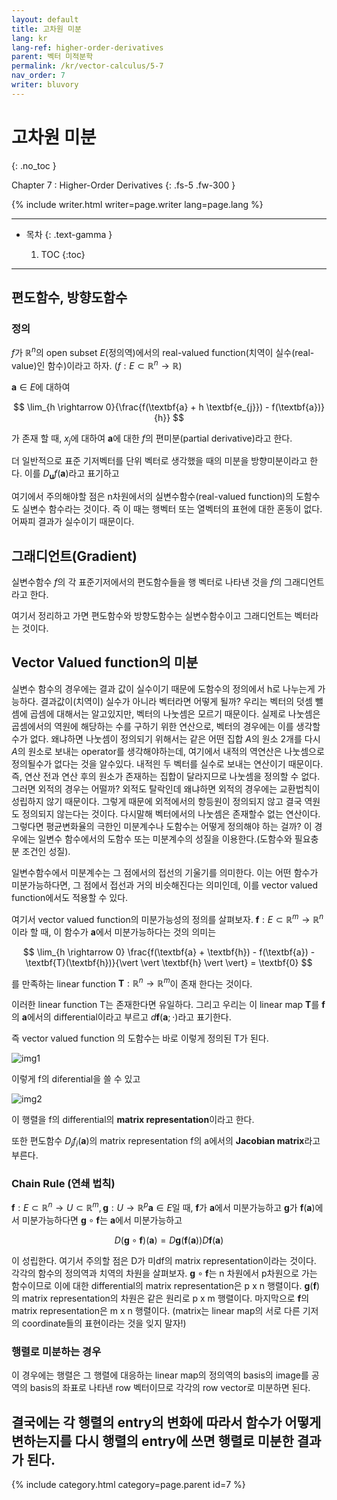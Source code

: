 ```yaml
---
layout: default
title: 고차원 미분
lang: kr
lang-ref: higher-order-derivatives
parent: 벡터 미적분학
permalink: /kr/vector-calculus/5-7
nav_order: 7
writer: bluvory
---
```


# 고차원 미분
{: .no_toc }


Chapter 7 : Higher-Order Derivatives
{: .fs-5 .fw-300 }


{% include writer.html writer=page.writer lang=page.lang %}

---

- 목차
    {: .text-gamma }

    1. TOC
    {:toc}

---

## 편도함수, 방향도함수

### 정의

$f$가 $\mathbb{R}^{n}$의 open subset $E$(정의역)에서의 real-valued function(치역이 실수(real-value)인 함수)이라고 하자. ($f : E \subset \mathbb{R}^{n} \rightarrow \mathbb{R}$)

$\textbf{a} \in E$에 대하여 

$$
\lim_{h \rightarrow 0}{\frac{f(\textbf{a} + h \textbf{e_{j}}) - f(\textbf{a})}{h}}
$$

가 존재 할 때, $x_j$에 대하여 $\textbf{a}$에 대한 $f$의 편미분(partial derivative)라고 한다.

더 일반적으로 표준 기저벡터를 단위 벡터로 생각했을 때의 미분을 방향미분이라고 한다. 이를 $D_{\textbf{u}}f(\textbf{a})$라고 표기하고

여기에서 주의해야할 점은 n차원에서의 실변수함수(real-valued function)의 도함수도 실변수 함수라는 것이다. 즉 이 때는 행벡터 또는 열벡터의 표현에 대한 혼동이 없다. 어짜피 결과가 실수이기 때문이다.

## 그래디언트(Gradient)

실변수함수 $f$의 각 표준기저에서의 편도함수들을 행 벡터로 나타낸 것을 $f$의 그래디언트라고 한다.

여기서 정리하고 가면 편도함수와 방향도함수는 실변수함수이고 그래디언트는 벡터라는 것이다.

## Vector Valued function의 미분

실변수 함수의 경우에는 결과 값이 실수이기 때문에 도함수의 정의에서 h로 나누는게 가능하다. 결과값이(치역이) 실수가 아니라 벡터라면 어떻게 될까? 우리는 벡터의 덧셈 뺄셈에 곱셈에 대해서는 알고있지만, 벡터의 나눗셈은 모르기 때문이다. 실제로 나눗셈은 곱셈에서의 역원에 해당하는 수를 구하기 위한 연산으로, 벡터의 경우에는 이를 생각할수가 없다. 왜냐하면 나눗셈이 정의되기 위해서는 같은 어떤 집합 $A$의 원소 2개를 다시 $A$의 원소로 보내는 operator를 생각해야하는데, 여기에서 내적의 역연산은 나눗셈으로 정의될수가 없다는 것을 알수있다. 내적읜 두 벡터를 실수로 보내는 연산이기 때문이다. 즉, 연산 전과 연산 후의 원소가 존재하는 집합이 달라지므로 나눗셈을 정의할 수 없다. 그러면 외적의 경우는 어떨까? 외적도 탈락인데 왜냐하면 외적의 경우에는 교환법칙이 성립하지 않기 때문이다. 그렇게 때문에 외적에서의 항등원이 정의되지 않고 결국 역원도 정의되지 않는다는 것이다. 다시말해 벡터에서의 나눗셈은 존재할수 없는 연산이다. 그렇다면 평균변화율의 극한인 미분계수나 도함수는 어떻게 정의해야 하는 걸까? 이 경우에는 일변수 함수에서의 도함수 또는 미분계수의 성질을 이용한다.(도함수와 필요충분 조건인 성질).

일변수함수에서 미분계수는 그 점에서의 접선의 기울기를 의미한다. 이는 어떤 함수가 미분가능하다면, 그 점에서 접선과 거의 비슷해진다는 의미인데, 이를 vector valued function에서도 적용할 수 있다.

여기서 vector valued function의 미분가능성의 정의를 살펴보자. $\textbf{f} : E\subset\mathbb{R}^m \rightarrow \mathbb{R}^{n}$ 이라 할 때, 이 함수가 $\textbf{a}$에서 미분가능하다는 것의 의미는 

$$
\lim_{h \rightarrow 0} \frac{f(\textbf{a} + \textbf{h}) - f(\textbf{a}) - \textbf{T}(\textbf{h})}{\vert \vert \textbf{h} \vert \vert} = \textbf{0}
$$

를 만족하는 linear function $\textbf{T} : \mathbb{R}^{n} \rightarrow \mathbb{R}^{m}$이 존재 한다는 것이다.

이러한 linear function  T는 존재한다면 유일하다. 그리고 우리는 이 linear map $\textbf{T}$를 $\textbf{f}$의 $\textbf{a}$에서의 differential이라고 부르고 $d\textbf{f}(\textbf{a}; \cdot)$라고 표기한다.

즉 vector valued function 의 도함수는 바로 이렇게 정의된 T가 된다.

![img1](./img/%E1%84%89%E1%85%B3%E1%84%8F%E1%85%B3%E1%84%85%E1%85%B5%E1%86%AB%E1%84%89%E1%85%A3%E1%86%BA_2022-07-27_%E1%84%8B%E1%85%A9%E1%84%92%E1%85%AE_10.36.53.png)

이렇게 f의 diferential을 쓸 수 있고 

![img2](./img/%E1%84%89%E1%85%B3%E1%84%8F%E1%85%B3%E1%84%85%E1%85%B5%E1%86%AB%E1%84%89%E1%85%A3%E1%86%BA_2022-07-27_%E1%84%8B%E1%85%A9%E1%84%92%E1%85%AE_10.37.33.png)

이 행렬을 f의 differential의 **matrix representation**이라고 한다.

또한 편도함수 $D_{j}f_{i}(\textbf{a})$의 matrix representation f의 a에서의 **Jacobian matrix**라고 부른다.

### Chain Rule (연쇄 법칙)

$\textbf{f} : E \subset \mathbb{R}^{n}\rightarrow U \subset \mathbb{R}^{m}, \textbf{g} : U \rightarrow \mathbb{R}^{p} \textbf{a} \in E$일 때,  $\textbf{f}$가 $\textbf{a}$에서 미분가능하고 $\textbf{g}$가 $\textbf{f}(\textbf{a})$에서 미분가능하다면 $\textbf{g} \circ \textbf{f}$는 $\textbf{a}$에서 미분가능하고

$$
D(\textbf{g} \circ \textbf{f})(\textbf{a}) = D \textbf{g}(\textbf{f}(\textbf{a}))D\textbf{f}(\textbf{a})
$$

이 성립한다. 여기서 주의할 점은 D가 미df의 matrix representation이라는 것이다. 각각의 함수의 정의역과 치역의 차원을 살펴보자. $\textbf{g} \circ \textbf{f}$는 n 차원에서 p차원으로 가는 함수이므로 이에 대한 differential의 matrix representation은 p x n 행렬이다. $\textbf{g}(\textbf{f})$의 matrix representation의 차원은 같은 원리로 p x m 행렬이다. 마지막으로 $\textbf{f}$의 matrix representation은 m x n 행렬이다. (matrix는 linear map의 서로 다른 기저의 coordinate들의 표현이라는 것을 잊지 말자!)

### 행렬로 미분하는 경우

이 경우에는 행렬은 그 행렬에 대응하는 linear map의 정의역의 basis의 image를 공역의 basis의 좌표로 나타낸 row 벡터이므로 각각의 row vector로 미분하면 된다.

결국에는 각 행렬의 entry의 변화에 따라서 함수가 어떻게 변하는지를 다시 행렬의 entry에 쓰면 행렬로 미분한 결과가 된다.
---

{% include category.html category=page.parent id=7 %}
